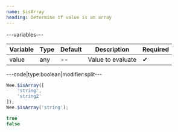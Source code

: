 ```yaml
---
name: $isArray
heading: Determine if value is an array
---
```


---variables---

| Variable | Type | Default | Description | Required |
| -- | -- | -- | -- | -- |
| value | any | -- | Value to evaluate | ✔ |

---code|type:boolean|modifier:split---

```javascript
Wee.$isArray([
	'string',
	'string2'
]);
Wee.$isArray('string');
```

```javascript
true
false
```